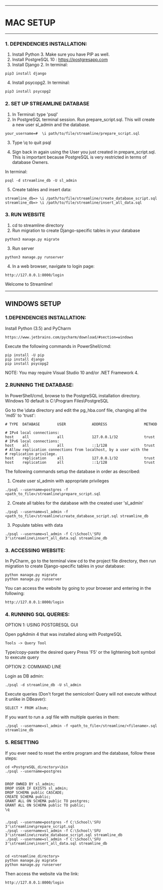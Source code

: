 ------------------------------------------------------
# MAC SETUP
------------------------------------------------------
###  1. DEPENDENCIES INSTALLATION:
1. Install Python 3. Make sure you have PIP as well.
2. Install PostgreSQL 10 : https://postgresapp.com
3. Install Django 2. In terminal:
```
pip3 install django
```
4. Install psycopg2. In terminal:
```
pip3 install psycopg2
```
###  2. SET UP STREAMLINE DATABASE

1. In Terminal: type 'psql'
2. In PostgreSQL terminal session. Run prepare_script.sql. This will create a new user sl_admin and the database. 
```
your_username=#  \i path/to/file/streamline/prepare_script.sql
```

3. Type \q to quit psql

4. Sign back in again using the User you just created in prepare_script.sql.
This is important because PostgreSQL is very restricted in terms of database Owners.

In terminal: 
```
psql -d streamline_db -U sl_admin
```

5. Create tables and insert data:
```
streamline_db=> \i /path/to/file/streamline/create_database_script.sql
streamline_db=> \i /path/to/file/streamline/insert_all_data.sql
```

###  3. RUN WEBSITE

1. cd to streamline directory
2. Run migration to create Django-specific tables in your database

```
python3 manage.py migrate
```
3. Run server
```
python3 manage.py runserver
```
4.  In a web browser, navigate to login page:
```
http://127.0.0.1:8000/login
```
Welcome to Streamline!

------------------------------------------------------
WINDOWS SETUP
------------------------------------------------------
### 1.DEPENDENCIES INSTALLATION:

Install Python (3.5) and PyCharm
```
https://www.jetbrains.com/pycharm/download/#section=windows
```

Execute the following commands in PowerShell/cmd:
```
pip install -U pip
pip install django
pip install psycopg2
```

NOTE: You may require Visual Studio 10 and/or .NET Framework 4.



### 2.RUNNING THE DATABASE:

In PowerShell/cmd, browse to the PostgreSQL installation directory. 
Windows 10 default is C:\Program Files\PostgreSQL

Go to the \data directory and edit the pg_hba.conf file, changing all the 'md5' to 'trust':

```
# TYPE  DATABASE        USER            ADDRESS                 METHOD

# IPv4 local connections:
host    all             all             127.0.0.1/32            trust
# IPv6 local connections:
host    all             all             ::1/128                 trust
# Allow replication connections from localhost, by a user with the
# replication privilege.
host    replication     all             127.0.0.1/32            trust
host    replication     all             ::1/128                 trust
```

The following commands setup the database in order as described:

1. Create user sl_admin with appropriate privileges
```
./psql --username=postgres -f <path_to_file>/streamline\prepare_script.sql
```
2. Create all tables for the database with the created user 'sl_admin'
```
./psql --username=sl_admin -f <path_to_file>/streamline\create_database_script.sql streamline_db
```
3. Populate tables with data
```
./psql --username=sl_admin -f C:\School\'SFU 3'\streamline\insert_all_data.sql streamline_db
```


### 3. ACCESSING WEBSITE:

In PyCharm, go to the terminal view cd to the project file directory, then run migration to create Django-specific tables in your database:
```
python manage.py migrate
python manage.py runserver
```

You can access the website by going to your browser and entering in the following:
```
http://127.0.0.1:8000/login
```



### 4. RUNNING SQL QUERIES:


OPTION 1: USING POSTGRESQL GUI

Open pgAdmin 4 that was installed along with PostgreSQL
```
Tools -> Query Tool
```

Type/copy-paste the desired query
Press 'F5' or the lightening bolt symbol to execute query



OPTION 2: COMMAND LINE

Login as DB admin:
```
./psql -d streamline_db -U sl_admin
```

Execute queries (Don't forget the semicolon! Query will not execute without it unlike in DBeaver):
```
SELECT * FROM album;
```

If you want to run a .sql file with multiple queries in them:
```
./psql --username=sl_admin -f <path_to_file>/streamline/<filename>.sql streamline_db
```



###  5. RESETTING

If you ever need to reset the entire program and the database, follow these steps:

```
cd <PostgreSQL_directory>\bin
./psql --username=postgres


DROP OWNED BY sl_admin;
DROP USER IF EXISTS sl_admin;
DROP SCHEMA public CASCADE;
CREATE SCHEMA public;
GRANT ALL ON SCHEMA public TO postgres;
GRANT ALL ON SCHEMA public TO public;
\q


./psql --username=postgres -f C:\School\'SFU 3'\streamline\prepare_script.sql
./psql --username=sl_admin -f C:\School\'SFU 3'\streamline\create_database_script.sql streamline_db
./psql --username=sl_admin -f C:\School\'SFU 3'\streamline\insert_all_data.sql streamline_db


cd <streamline_directory>
python manage.py migrate
python manage.py runserver
```

Then access the website via the link:
```
http://127.0.0.1:8000/login
```
